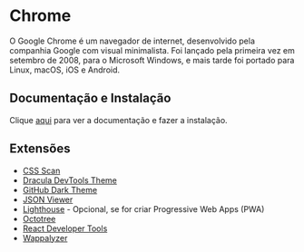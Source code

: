 # Chrome

O Google Chrome é um navegador de internet, desenvolvido pela companhia Google com visual minimalista. Foi lançado pela primeira vez em setembro de 2008, para o Microsoft Windows, e mais tarde foi portado para Linux, macOS, iOS e Android.

## Documentação e Instalação

Clique [aqui](https://www.google.com/chrome) para ver a documentação e fazer a instalação.

## Extensões

- [CSS Scan](extensions/css-scan.md)
- [Dracula DevTools Theme](extensions/dracula-devtools-theme.md)
- [GitHub Dark Theme](extensions/github-dark-theme.md)
- [JSON Viewer](extensions/json-viewer.md)
- [Lighthouse](extensions/lighthouse.md) - Opcional, se for criar Progressive Web Apps (PWA)
- [Octotree](extensions/octotree.md)
- [React Developer Tools](extensions/react-developer-tools.md)
- [Wappalyzer](extensions/wappalyzer.md)